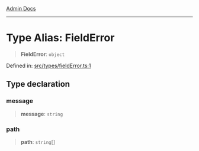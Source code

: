 [Admin Docs](/)

***

# Type Alias: FieldError

> **FieldError**: `object`

Defined in: [src/types/fieldError.ts:1](https://github.com/PalisadoesFoundation/talawa-admin/blob/main/src/types/fieldError.ts#L1)

## Type declaration

### message

> **message**: `string`

### path

> **path**: `string`[]
